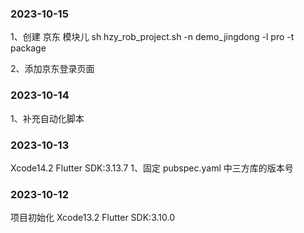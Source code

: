 ### 2023-10-15

1、创建 京东 模块儿
sh hzy_rob_project.sh -n demo_jingdong -l pro -t package

2、添加京东登录页面

### 2023-10-14

1、补充自动化脚本

### 2023-10-13

Xcode14.2
Flutter SDK:3.13.7
1、固定 pubspec.yaml 中三方库的版本号

### 2023-10-12

项目初始化
Xcode13.2
Flutter SDK:3.10.0
